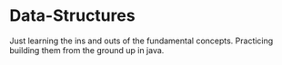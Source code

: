 # Data-Structures

Just learning the ins and outs of the fundamental concepts. Practicing building them from the ground up in java.
